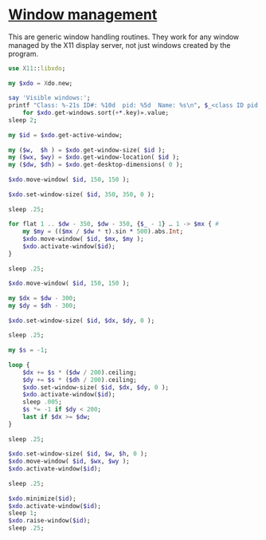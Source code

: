 [1]: https://rosettacode.org/wiki/Window_management

# [Window management][1]

This are generic window handling routines. They work for any window managed by the X11 display server, not just windows created by the program.

```raku
use X11::libxdo;
 
my $xdo = Xdo.new;
 
say 'Visible windows:';
printf "Class: %-21s ID#: %10d  pid: %5d  Name: %s\n", $_<class ID pid name>
    for $xdo.get-windows.sort(+*.key)».value;
sleep 2;
 
my $id = $xdo.get-active-window;
 
my ($w,  $h ) = $xdo.get-window-size( $id );
my ($wx, $wy) = $xdo.get-window-location( $id );
my ($dw, $dh) = $xdo.get-desktop-dimensions( 0 );
 
$xdo.move-window( $id, 150, 150 );
 
$xdo.set-window-size( $id, 350, 350, 0 );
 
sleep .25;
 
for flat 1 .. $dw - 350, $dw - 350, {$_ - 1} … 1 -> $mx { #
    my $my = (($mx / $dw * τ).sin * 500).abs.Int;
    $xdo.move-window( $id, $mx, $my );
    $xdo.activate-window($id);
}
 
sleep .25;
 
$xdo.move-window( $id, 150, 150 );
 
my $dx = $dw - 300;
my $dy = $dh - 300;
 
$xdo.set-window-size( $id, $dx, $dy, 0 );
 
sleep .25;
 
my $s = -1;
 
loop {
    $dx += $s * ($dw / 200).ceiling;
    $dy += $s * ($dh / 200).ceiling;
    $xdo.set-window-size( $id, $dx, $dy, 0 );
    $xdo.activate-window($id);
    sleep .005;
    $s *= -1 if $dy < 200;
    last if $dx >= $dw;
}
 
sleep .25;
 
$xdo.set-window-size( $id, $w, $h, 0 );
$xdo.move-window( $id, $wx, $wy );
$xdo.activate-window($id);
 
sleep .25;
 
$xdo.minimize($id);
$xdo.activate-window($id);
sleep 1;
$xdo.raise-window($id);
sleep .25;
 
```